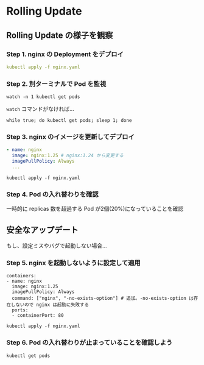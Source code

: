 # Rolling Update

## Rolling Update の様子を観察

### Step 1. nginx の Deployment をデプロイ

```yaml
kubectl apply -f nginx.yaml
```

### Step 2. 別ターミナルで Pod を監視

```shell
watch -n 1 kubectl get pods
```

`watch` コマンドがなければ...

```shell
while true; do kubectl get pods; sleep 1; done
```

### Step 3. nginx のイメージを更新してデプロイ

```yaml
- name: nginx
  image: nginx:1.25 # nginx:1.24 から変更する
  imagePullPolicy: Always
  ...
```

```shell
kubectl apply -f nginx.yaml
```

### Step 4. Pod の入れ替わりを確認

一時的に replicas 数を超過する Pod が2個(20%)になっていることを確認

## 安全なアップデート

もし、設定ミスやバグで起動しない場合...

### Step 5. nginx を起動しないように設定して適用

```shell
containers:
- name: nginx
  image: nginx:1.25
  imagePullPolicy: Always
  command: ["nginx", "-no-exists-option"] # 追加。-no-exists-option は存在しないので nginx は起動に失敗する
  ports:
  - containerPort: 80
```

```shell
kubectl apply -f nginx.yaml
```

### Step 6. Pod の入れ替わりが止まっていることを確認しよう

```shell
kubectl get pods
```
